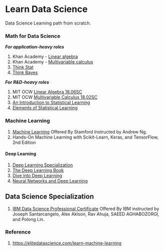 # Learn Data Science

 Data Science Learning path from scratch.

### Math for Data Science

 ***For application-heavy roles***

 1. Khan Academy - [Linear algebra](https://www.khanacademy.org/math/linear-algebra)
 2. Khan Academy - [Multivariable calculus](https://www.khanacademy.org/math/multivariable-calculus)
 3. [Think Stat](https://greenteapress.com/wp/think-stats-2e/)
 4. [Think Bayes](https://greenteapress.com/wp/think-bayes/)

 ***For R&D-heavy roles***

 1. MIT OCW [Linear Algebra 18.06SC](https://ocw.mit.edu/courses/mathematics/18-06sc-linear-algebra-fall-2011/)
 2. MIT OCW [Multivariable Calculus 18.02SC](https://ocw.mit.edu/courses/mathematics/18-02sc-multivariable-calculus-fall-2010/)
 3. [An Introduction to Statistical Learning](http://faculty.marshall.usc.edu/gareth-james/ISL/)
 4. [Elements of Statistical Learning](https://web.stanford.edu/~hastie/ElemStatLearn//printings/ESLII_print10.pdf)

### Machine Learning

 1. [Machine Learning](https://www.coursera.org/learn/machine-learning) Offered By Stamford Instructed by Andrew Ng.
 2. Hands-On Machine Learning with Scikit-Learn, Keras, and TensorFlow, 2nd Edition

#### Deep Learning

 1. [Deep Learning Specialization](https://www.coursera.org/specializations/deep-learning) 
 2. [The Deep Learning Book](https://www.deeplearningbook.org)
 3. [Dive into Deep Learning](http://d2l.ai)
 4. [Neural Networks and Deep Learning](http://neuralnetworksanddeeplearning.com/)

## Data Science Specialization

1. [IBM Data Science Professional Certificate](https://www.coursera.org/professional-certificates/ibm-data-science) Offered By IBM instructed by Joseph Santarcangelo, Alex Aklson, Rav Ahuja, SAEED AGHABOZORGI, and Polong Lin.

### Reference

 1. https://elitedatascience.com/learn-machine-learning